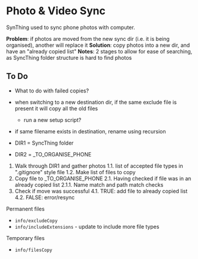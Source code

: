 # Photo & Video Sync

SynThing used to sync phone photos with computer.

**Problem**: if photos are moved from the new sync dir (i.e. it is being organised), another will replace it 
**Solution**: copy photos into a new dir, and have an "already copied list"
**Notes**: 2 stages to allow for ease of searching, as SyncThing folder structure is hard to find photos

## To Do
* What to do with failed copies?
* when switching to a new destination dir, if the same exclude file is present it will copy all the old files
    * run a new setup script?
* if same filename exists in destination, rename using recursion

* DIR1 = SyncThing folder
* DIR2 = _TO_ORGANISE_PHONE


1. Walk through DIR1 and gather photos
    1.1. list of accepted file types in ".gitignore" style file
    1.2. Make list of files to copy
2. Copy file to _TO_ORGANISE_PHONE
    2.1. Having checked if file was in an already copied list
        2.1.1. Name match and path match checks
3. Check if move was successful 
    4.1. TRUE: add file to already copied list
    4.2. FALSE: error/resync


Permanent files
* `info/excludeCopy`
* `info/includeExtensions` - update to include more file types

Temporary files
* `info/filesCopy`


